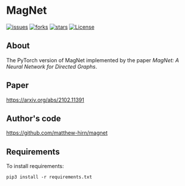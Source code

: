 # MagNet
[![issues](https://img.shields.io/github/issues/hazdzz/MagNet)](https://github.com/hazdzz/MagNet/issues)
[![forks](https://img.shields.io/github/forks/hazdzz/MagNet)](https://github.com/hazdzz/MagNet/network/members)
[![stars](https://img.shields.io/github/stars/hazdzz/MagNet)](https://github.com/hazdzz/MagNet/stargazers)
[![License](https://img.shields.io/github/license/hazdzz/MagNet)](./LICENSE)

## About
The PyTorch version of MagNet implemented by the paper *MagNet: A Neural Network for Directed Graphs*.

## Paper
https://arxiv.org/abs/2102.11391

## Author's code
https://github.com/matthew-hirn/magnet

## Requirements
To install requirements:
```console
pip3 install -r requirements.txt
```